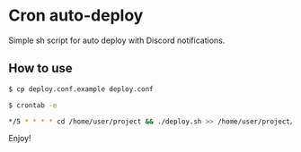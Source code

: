 # Cron auto-deploy
Simple sh script for auto deploy with Discord notifications.<br>

## How to use
``` bash
$ cp deploy.conf.example deploy.conf
```
``` bash
$ crontab -e
```
``` bash
*/5 * * * * cd /home/user/project && ./deploy.sh >> /home/user/project/deploy.log 2>&1
```
Enjoy! <br>
